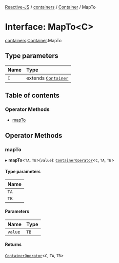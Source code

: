[Reactive-JS](../README.md) / [containers](../modules/containers.md) / [Container](../modules/containers.Container.md) / MapTo

# Interface: MapTo<C\>

[containers](../modules/containers.md).[Container](../modules/containers.Container.md).MapTo

## Type parameters

| Name | Type |
| :------ | :------ |
| `C` | extends [`Container`](containers.Container-1.md) |

## Table of contents

### Operator Methods

- [mapTo](containers.Container.MapTo.md#mapto)

## Operator Methods

### mapTo

▸ **mapTo**<`TA`, `TB`\>(`value`): [`ContainerOperator`](../modules/containers.md#containeroperator)<`C`, `TA`, `TB`\>

#### Type parameters

| Name |
| :------ |
| `TA` |
| `TB` |

#### Parameters

| Name | Type |
| :------ | :------ |
| `value` | `TB` |

#### Returns

[`ContainerOperator`](../modules/containers.md#containeroperator)<`C`, `TA`, `TB`\>
